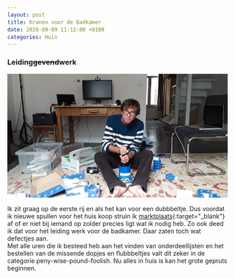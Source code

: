 ```yaml
---
layout: post
title: Kranen voor de Badkamer
date: 2020-09-09 11:12:00 +0100
categories: Huis
---
```


### Leiding~~gevend~~werk
![badkraan](../assets/badkraan.png)  

Ik zit graag op de eerste rij en als het kan voor een dubbbeltje. Dus voordat ik nieuwe spullen voor het huis koop struin ik [marktplaats](https://www.marktplaats.nl/q/rapido+t){:target="_blank"} af of er niet bij iemand op zolder precies ligt wat ik nodig heb. Zo ook deed ik dat voor het leiding werk voor de badkamer. Daar zaten toch wat defectjes aan.  
Met alle uren die ik besteed heb aan het vinden van onderdeellijsten en het bestellen van de missende dopjes en flubbbeltjes valt dit zeker in de categorie peny-wise-pound-foolish. Nu alles in huis is kan het grote gepruts beginnen.
